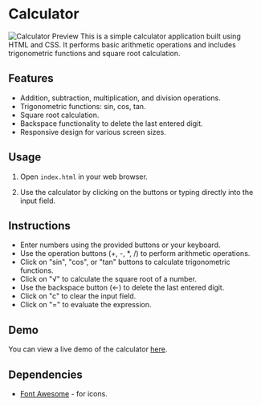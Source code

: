 # Calculator

![Calculator Preview](https://ibb.co/Df5qsSj)
This is a simple calculator application built using HTML and CSS. It performs basic arithmetic operations and includes trigonometric functions and square root calculation.

## Features

- Addition, subtraction, multiplication, and division operations.
- Trigonometric functions: sin, cos, tan.
- Square root calculation.
- Backspace functionality to delete the last entered digit.
- Responsive design for various screen sizes.

## Usage

1. Open `index.html` in your web browser.

2. Use the calculator by clicking on the buttons or typing directly into the input field.

## Instructions

- Enter numbers using the provided buttons or your keyboard.
- Use the operation buttons (+, -, *, /) to perform arithmetic operations.
- Click on "sin", "cos", or "tan" buttons to calculate trigonometric functions.
- Click on "√" to calculate the square root of a number.
- Use the backspace button (←) to delete the last entered digit.
- Click on "c" to clear the input field.
- Click on "=" to evaluate the expression.

## Demo

You can view a live demo of the calculator [here](https://gyurovcalc.netlify.app/).

## Dependencies

- [Font Awesome](https://fontawesome.com/) - for icons.



